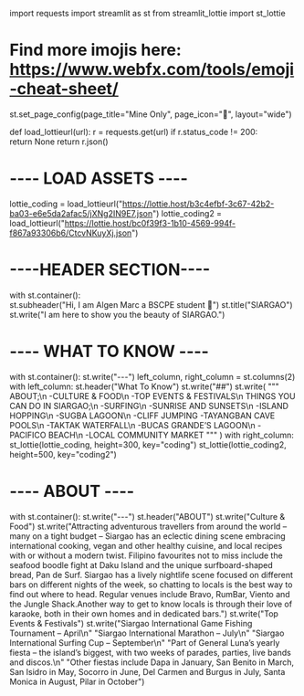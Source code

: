 import requests 
import streamlit as st
from streamlit_lottie import st_lottie

# Find more imojis here: https://www.webfx.com/tools/emoji-cheat-sheet/ 
st.set_page_config(page_title="Mine Only", page_icon=":tada:", layout="wide")

def load_lottieurl(url):
   r = requests.get(url)
   if r.status_code != 200:\
        return None
   return r.json()
# ---- LOAD ASSETS ----
lottie_coding =  load_lottieurl("https://lottie.host/b3c4efbf-3c67-42b2-ba03-e6e5da2afac5/jXNg2IN9E7.json")
lottie_coding2 = load_lottieurl("https://lottie.host/bc0f39f3-1b10-4569-994f-f867a93306b6/CtcvNKuyXj.json")

# ----HEADER SECTION----
with st.container():  
    st.subheader("Hi, I am Algen Marc a BSCPE student :wave:")
    st.title("SIARGAO")
    st.write("I am here to show you the beauty of SIARGAO.")

# ---- WHAT TO KNOW ----
with st.container():
   st.write("---")
   left_column, right_column = st.columns(2)
   with left_column:
      st.header("What To Know")
      st.write("##")
      st.write(
         """ 
         ABOUT;\n
         -CULTURE & FOOD\n
         -TOP EVENTS & FESTIVALS\n
        THINGS YOU CAN DO IN SIARGAO;\n
         -SURFING\n
         -SUNRISE AND SUNSETS\n
         -ISLAND HOPPING\n
         -SUGBA LAGOON\n
         -CLIFF JUMPING
         -TAYANGBAN CAVE POOLS\n
         -TAKTAK WATERFALL\n
         -BUCAS GRANDE’S LAGOON\n
         -PACIFICO BEACH\n
         -LOCAL COMMUNITY MARKET 
         """
      )
   with right_column:
      st_lottie(lottie_coding, height=300, key="coding")
      st_lottie(lottie_coding2, height=500, key="coding2")




# ---- ABOUT ----
with st.container():
   st.write("---")
   st.header("ABOUT")
   st.write("Culture & Food")
   st.write("Attracting adventurous travellers from around the world – many on a tight budget – Siargao has an eclectic dining scene embracing international cooking, vegan and other healthy cuisine, and local recipes with or without a modern twist. Filipino favourites not to miss include the seafood boodle fight at Daku Island and the unique surfboard-shaped bread, Pan de Surf.  Siargao has a lively nightlife scene focused on different bars on different nights of the week, so chatting to locals is the best way to find out where to head. Regular venues include Bravo, RumBar, Viento and the Jungle Shack.Another way to get to know locals is through their love of karaoke, both in their own homes and in dedicated bars.")
   st.write("Top Events & Festivals")
   st.write("Siargao International Game Fishing Tournament – April\n" 
            "Siargao International Marathon – July\n"
            "Siargao International Surfing Cup – September\n"
            "Part of General Luna’s yearly fiesta – the island’s biggest, with two weeks of parades, parties, live bands and discos.\n" 
            "Other fiestas include Dapa in January, San Benito in March, San Isidro in May, Socorro in June, Del Carmen and Burgus in July, Santa Monica in August, Pilar in October")

      

